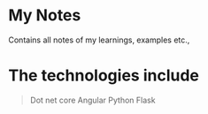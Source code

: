 # My Notes
Contains all notes of my learnings, examples etc.,

# The technologies include
> Dot net core
> Angular
> Python
> Flask

